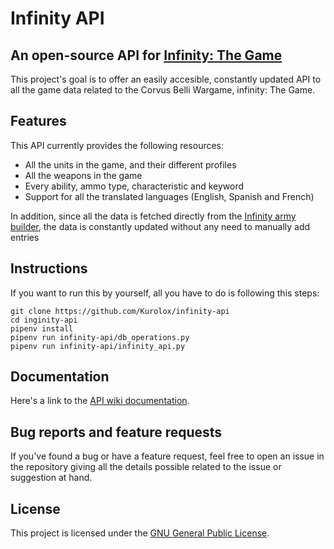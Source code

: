# Infinity API
## An open-source API for [Infinity: The Game](https://infinitythegame.com/)

This project's goal is to offer an easily accesible, constantly updated API to all the game data related to the Corvus Belli Wargame, infinity: The Game.

## Features

This API currently provides the following resources:

- All the units in the game, and their different profiles
- All the weapons in the game
- Every ability, ammo type, characteristic and keyword
- Support for all the translated languages (English, Spanish and French)

In addition, since all the data is fetched directly from the [Infinity army builder](https://army.infinitythegame.com/), the data is constantly updated without any need to manually add entries

## Instructions

If you want to run this by yourself, all you have to do is following this steps:

```
git clone https://github.com/Kurolox/infinity-api
cd inginity-api
pipenv install
pipenv run infinity-api/db_operations.py
pipenv run infinity-api/infinity_api.py
```

## Documentation

Here's a link to the [API wiki documentation](https://github.com/Kurolox/infinity-api/wiki).

## Bug reports and feature requests

If you've found a bug or have a feature request, feel free to open an issue in the repository giving all the details possible related to the issue or suggestion at hand.

## License

This project is licensed under the [GNU General Public License](https://www.gnu.org/licenses/gpl-3.0.en.html).
